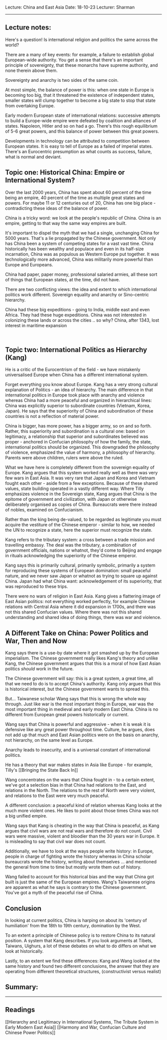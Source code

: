 Lecture: China and East Asia
Date: 18-10-23
Lecturer: Sharman

---
## Lecture notes:

Here's a question! Is international religion and politics the same across the world? 

There are a many of key events: for example, a failure to establish global European-wide authority. You get a sense that there's an important principle of sovereignty, that these monarchs have supreme authority, and none therein above them.

Sovereignty and anarchy is two sides of the same coin.

At most simple, the balance of power is this: when one state in Europe is becoming too big, that it threatened the existence of independent states, smaller states will clump together to become a big state to stop that state from overtaking Europe.

Early modern European state of international relations: successive attempts to build a Europe-wide empire were defeated by coalition and alliances of states. Napoleon, Hitler and so on had a go. There's this rough equilibrium of 5-6 great powers, and this balance of power between this great powers.

Developments in technology can be attributed to competition between European states. It is easy to tell of Europe as a failed of imperial states. There's an Eurocentric presumption as what counts as success, failure, what is normal and deviant.
## Topic one: Historical China: Empire or International System?

Over the last 2000 years, China has spent about 60 percent of the time being an empire, 40 percent of the time as multiple great states and powers. For maybe 11 or 12 centuries out of 20, China has one big place - contradicting these ideas of the balance of power.

China is a tricky word: we look at the people's republic of China.
China is an empire, getting to that way the same way empires are built.

It's important to dispel the myth that we had a single, unchanging China for 5000 years. That's a lie propagated by the Chinese government. Not only has China been a system of competing states for a vast vast time. China historically has been wealthy and populace and even in its half-size incarnation, China was as populous as Western Europe put together. It was technologically more advanced, China was militarily more powerful than Europe and Europeans.

China had paper, paper money, professional salaried armies, all these sort of things that European states, at the time, did not have.

There are two conflicting views: the idea and extent to which international politics work different. Sovereign equality and anarchy or Sino-centric hierarchy.

China had these big expeditions - going to India, middle east and even Africa. They had these huge expeditions. China was not interested in colonizing these lands or across the cities .. so why? China, after 1343, lost interest in maritime expansion


```ad-quote


```

## Topic two: International Politics as Hierarchy (Kang)

He is a critic of the Eurocentrism of the field - we have mistakenly universalised Europe when China has a different international system.

Forget everything you know about Europe. Kang has a very strong cultural explanation of Politics - an idea of hierarchy. The main difference in that international politics in Europe took place with anarchy and violence whereas China had a more peaceful and organized in hierarchical lines: China was explicitly superior to subordinate countries (Vietnam, Korea, Japan). He says that the superiority of China and subordination of these countries is not a reflection of material power.

China is bigger, has more power, has a bigger army, so on and so forth. Rather, this superiority and subordination is a cultural one: based on legitimacy, a relationship that superior and subordinates believed was proper - anchored in Confucian philosophy of how the family, the state, international politics should be organized. This downgraded the philosophy of violence, emphasized the value of harmony, a philosophy of hierarchy. Parents were above children, rulers were above the ruled.

What we have here is completely different from the sovereign equality of Europe. Kang argues that this system worked really well as there was very few wars in East Asia. It was very rare that Japan and Korea and Vietnam fought each other - aside from a few exceptions. Because of these shared values, state building operated in a vastly different way. Where Tilly emphasizes violence in the Sovereign state, Kang argues that China is the epitome of government and civilization, with Japan or otherwise deliberately organised as copies of China. Bureaucrats were there instead of nobles, examined on Confucianism.

Rather than the king being de-valued, to be regarded as legitimate you must acquire the vestiture of the Chinese emperor - similar to how, we needed the UN to recognize a state, here the superior must recognize the state.

Kang refers to the tributary system: a cross between a trade mission and travelling embassy. The deal was the tributary, a combination of government officials, nations or whatnot, they'd come to Beijing and engage in rituals acknowledging the superiority of the Chinese emperor.

Kang says this is primarily cultural, primarily symbolic, primarily a system for reproducing these systems of European domination: small peaceful nature, and we never saw Japan or whatnot as trying to square up against China. Japan had what China want: acknowledgement of its superiority, that was reproduced to these trips.

There were no wars of religion in East Asia. Kang gives a flattering image of East Asian politics: not everything worked perfectly, for example Chinese relations with Central Asia where it did expansion in 1700s, and there was not this shared Confucian values. Where there was not this shared understanding and shared idea of doing things, there was war and violence.

## A Different Take on China: Power Politics and War, Then and Now

Kang says there is a use-by date where it got smashed up by the European imperialism. The Chinese government really likes Kang's theory and unlike Kang, the Chinese government argues that this is a moral of how East Asian politics *should* work in the future.

The Chinese government will say: this is a great system, a great time, all that we need to do is to accept China's authority. Kang only argues that this is historical interest, but the Chinese government wants to spread this.

But... Taiwanese scholar Wang says that this is wrong the whole way through. Just like war is the most important thing in Europe, war was the most important thing in medieval and early modern East China. China is no different from European great powers historically or current.

Wang says that China is powerful and aggressive - when it is weak it is defensive like any great power throughout time. Culture, he argues, does not add up that much and East Asian politics were on the basis on anarchy, not hierarchy, on the same level as Europe.

Anarchy leads to insecurity, and is a universal constant of international politics.

He has a theory that war makes states in Asia like Europe - for example, Tilly's [[Bringing the State Back In]]

Wang concentrates on the wars that China fought in - to a certain extent, we've got a selection bias in that China had relations to the East, and relations in the North. The relations to the rest of North were very violent, and relations to the East were very much peaceful.

A different conclusion: a peaceful kind of relation whereas Kang looks at the much more violent ones. He likes to point about those times China was not a big unified empire.

Wang says that Kang is cheating in the way that China is peaceful, as Kang argues that civil wars are not real wars and therefore do not count. Civil wars were massive, violent and bloodier than the 30 years war in Europe. It is misleading to say that civil war does not count.

Additionally, we have to look at the ways people write history: in Europe, people in charge of fighting wrote the history whereas in China scholar bureaucrats wrote the history, writing about themselves ... and mentioned the general from time to time but mostly wrote them out of history.

Wang failed to account for this historical bias and the way that China got built is just the same of the European empires. Wang's Taiwanese origins are apparent as what he says is contrary to the Chinese government. You've got a myth of the peaceful rise of China.
## Conclusion

In looking at current politics, China is harping on about its 'century of humiliation' from the 18th to 19th century, domination by the West.

To an extent a principle of Chinese policy is to restore China to its natural position. A system that Kang describes. If you look arguments at Tibets, Taiwans, Uighurs, a lot of these debates on what to do differs on what we look at historically.

Lastly, to an extent we find these differences: Kang and Wang looked at the same history and found two different conclusions, the answer that they are operating from different theoretical structures, (constructivist versus realist)
## Summary:

---

## Readings

[[Hierarchy and Legitimacy in International Systems, The Tribute System in Early Modern East Asia]]
[[Harmony and War, Confucian Culture and Chinese Power Politics]]
